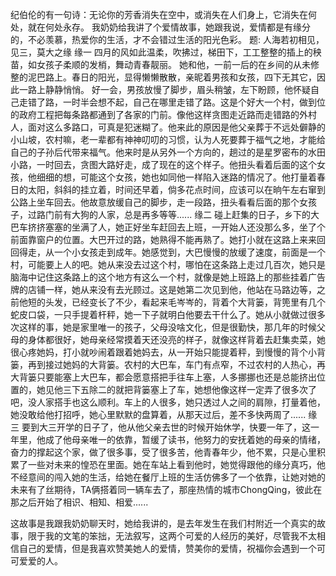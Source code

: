 纪伯伦的有一句诗：无论你的芳香消失在空中，或消失在人们身上，它消失在何处，就在何处永存。
我奶奶给我讲了个爱情故事，她跟我说，爱情都是有缘分的，不必羡慕，热爱你的生活，才不会错过生活的阳光色彩。
题: 人海若初相见，见三，莫大之缘
缘一
四月的风如此温柔，吹拂过，梯田下，工工整整的插上的秧苗，如女孩子柔顺的发梢，舞动青春靓丽。
她和他，一前一后的在乡间的从未修整的泥巴路上。春日的阳光，显得懒懒散散，亲昵着男孩和女孩，四下无其它，因此一路上静静悄悄。
好一会，男孩放慢了脚步，眉头稍皱，左下盼顾，他怀疑自己走错了路，一时半会想不起，自己在哪里走错了路。这是个好大一个村，做到位的政府工程把每条路都通到了各家的门前。像他这样贪图走近路而走错路的外村人，面对这么多路口，可真是犯迷糊了。他来此的原因是他父亲葬于不远处僻静的小山坡，农村嘛，老一辈都有神神叨叨的习惯，认为人死要葬于福气之地，才能给自己的子孙后代带来福气。他来时是从另外一个方向的，趟过的是星罗密布的水田小路，一时回去，贪图大路好走，成了现在的这个样子。他扭头看着后面的这个女孩，他细细的想，可能这个女孩，她也如同他一样陷入迷路的情况了。他打量着春日的太阳，斜斜的挂立着，时间还早着，倘多花点时间，应该可以在晌午左右窜到公路上坐车回去。他故意放缓自己的脚步，走一段路，扭头看看后面的那个女孩子，过路门前有大狗的人家，总是再多等等......
缘二
碰上赶集的日子，乡下的大巴车挤挤塞塞的坐满了人，她正好坐车赶回去上班，一开始人还没那么多，坐了个前面靠窗户的位置。大巴开过的路，她熟得不能再熟了。她打小就在这路上来来回回得走，从一个小女孩走到成年。她感觉到，大巴慢慢的放缓了速度，前面是一个村，可能要上人的吧。她从来没去过这个村，哪怕在这条路上走过几百次，她只是脑海中记住这条路上的这个地方有这么一个村，就像是她上班路上的那些挂着广告牌的店铺一样，她从来没有去光顾过。这是她第二次见到他，他站在马路边等，之前他短的头发，已经变长了不少，看起来毛岑岑的，背着个大背篓，背篼里有几个蛇皮口袋，一只手提着杆秤，她一下子就明白他要去干什么了。她从小就做过很多次这样的事，她是家里唯一的孩子，父母没啥文化，但是很勤快，那几年的时候父母的身体都很好，她母亲经常摸着天还没亮的样子，就像这样背着去赶集卖菜，她很心疼她妈，打小就吵闹着跟着她妈去，从一开始只能提着秤，到慢慢的背个小背篓，再到接过她妈的大背篓。农村的大巴车，车门有点窄，不过农村的人热心，再大背篓只要能塞上大巴车，都会愿意搭把手往车上塞，人多挪挪也还是总能挤出位置的，她见他三下五除二的就把背篓塞上了车，她想他像这样一定弄了很多次了吧，没人家搭手也这么顺利。车上的人很多，她只透过人之间的肩隙，打量着他，她没敢给他打招呼，她心里默默的盘算着，从那天过后，差不多快两周了......
缘三
要到大三开学的日子了，他从他父亲去世的时候开始休学，快要一年了，这一年里，他成了他母亲唯一的依靠，暂缓了读书，他努力的安抚着她的母亲的情绪，奋力的撑起这个家，做了很多事，受了很多苦，他青春年少，他不累，只是心里积累了一些对未来的惶恐在里面。她在车站上看到他时，她觉得跟他的缘分真巧，他不经意间的闯入她的生活，给她在餐厅上班的生活仿佛多了一个依靠，让她对她的未来有了丝期待，TA俩搭着同一辆车去了，那座热情的城市ChongQing，彼此在那之后开始了相识、相知、相爱......

这故事是我跟我奶奶聊天时，她给我讲的，是去年发生在我们村附近一个真实的故事，限于我的文笔的笨拙，无法叙写，这两个可爱的人经历的美好，尽管我不太相信自己的爱情，但是我喜欢赞美她人的爱情，赞美你的爱情，祝福你会遇到一个可可爱爱的人。